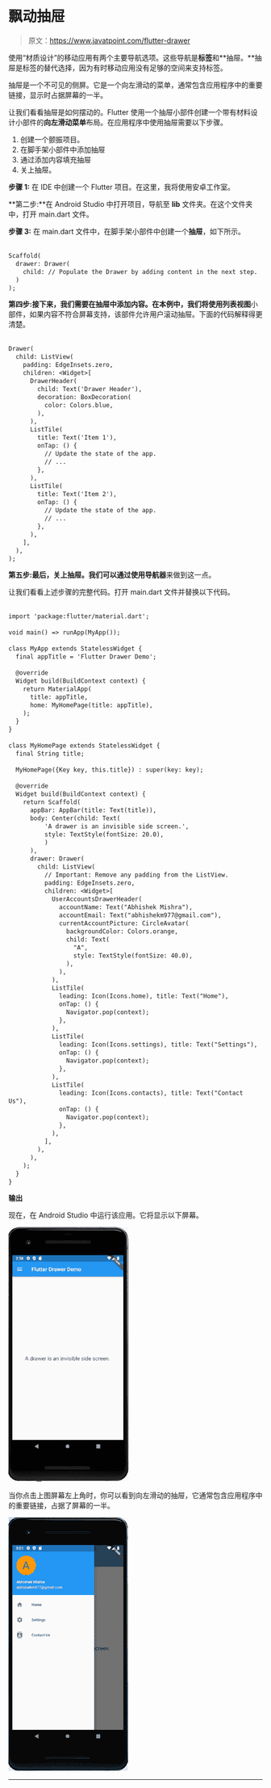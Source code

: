 # 飘动抽屉

> 原文：<https://www.javatpoint.com/flutter-drawer>

使用“材质设计”的移动应用有两个主要导航选项。这些导航是**标签**和**抽屉。**抽屉是标签的替代选择，因为有时移动应用没有足够的空间来支持标签。

抽屉是一个不可见的侧屏。它是一个向左滑动的菜单，通常包含应用程序中的重要链接，显示时占据屏幕的一半。

让我们看看抽屉是如何摆动的。Flutter 使用一个抽屉小部件创建一个带有材料设计小部件的**向左滑动菜单**布局。在应用程序中使用抽屉需要以下步骤。

1.  创建一个颤振项目。
2.  在脚手架小部件中添加抽屉
3.  通过添加内容填充抽屉
4.  关上抽屉。

**步骤 1:** 在 IDE 中创建一个 Flutter 项目。在这里，我将使用安卓工作室。

**第二步:**在 Android Studio 中打开项目，导航至 **lib** 文件夹。在这个文件夹中，打开 main.dart 文件。

**步骤 3:** 在 main.dart 文件中，在脚手架小部件中创建一个**抽屉**，如下所示。

```

Scaffold(
  drawer: Drawer(
    child: // Populate the Drawer by adding content in the next step.
  )
);

```

**第四步:**接下来，我们需要在抽屉中添加内容。在本例中，我们将使用**列表视图**小部件，如果内容不符合屏幕支持，该部件允许用户滚动抽屉。下面的代码解释得更清楚。

```

Drawer(
  child: ListView(
    padding: EdgeInsets.zero,
    children: <Widget>[
      DrawerHeader(
        child: Text('Drawer Header'),
        decoration: BoxDecoration(
          color: Colors.blue,
        ),
      ),
      ListTile(
        title: Text('Item 1'),
        onTap: () {
          // Update the state of the app.
          // ...
        },
      ),
      ListTile(
        title: Text('Item 2'),
        onTap: () {
          // Update the state of the app.
          // ...
        },
      ),
    ],
  ),
);

```

**第五步:**最后，关上抽屉。我们可以通过使用**导航器**来做到这一点。

让我们看看上述步骤的完整代码。打开 main.dart 文件并替换以下代码。

```

import 'package:flutter/material.dart';

void main() => runApp(MyApp());

class MyApp extends StatelessWidget {
  final appTitle = 'Flutter Drawer Demo';

  @override
  Widget build(BuildContext context) {
    return MaterialApp(
      title: appTitle,
      home: MyHomePage(title: appTitle),
    );
  }
}

class MyHomePage extends StatelessWidget {
  final String title;

  MyHomePage({Key key, this.title}) : super(key: key);

  @override
  Widget build(BuildContext context) {
    return Scaffold(
      appBar: AppBar(title: Text(title)),
      body: Center(child: Text(
          'A drawer is an invisible side screen.',
          style: TextStyle(fontSize: 20.0),
          )
      ),
      drawer: Drawer(
        child: ListView(
          // Important: Remove any padding from the ListView.
          padding: EdgeInsets.zero,
          children: <Widget>[
            UserAccountsDrawerHeader(
              accountName: Text("Abhishek Mishra"),
              accountEmail: Text("abhishekm977@gmail.com"),
              currentAccountPicture: CircleAvatar(
                backgroundColor: Colors.orange,
                child: Text(
                  "A",
                  style: TextStyle(fontSize: 40.0),
                ),
              ),
            ),
            ListTile(
              leading: Icon(Icons.home), title: Text("Home"),
              onTap: () {
                Navigator.pop(context);
              },
            ),
            ListTile(
              leading: Icon(Icons.settings), title: Text("Settings"),
              onTap: () {
                Navigator.pop(context);
              },
            ),
            ListTile(
              leading: Icon(Icons.contacts), title: Text("Contact Us"),
              onTap: () {
                Navigator.pop(context);
              },
            ),
          ],
        ),
      ),
    );
  }
}

```

**输出**

现在，在 Android Studio 中运行该应用。它将显示以下屏幕。

![Flutter Drawer](img/b1db882f2309fed159eb9a836dda1425.png)

当你点击上图屏幕左上角时，你可以看到向左滑动的抽屉，它通常包含应用程序中的重要链接，占据了屏幕的一半。

![Flutter Drawer](img/0dba2c3f22d8165bef67d73d849a11a2.png)

* * *